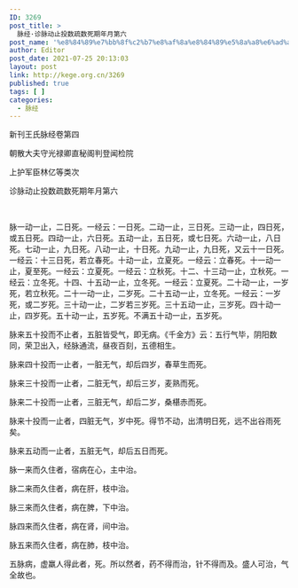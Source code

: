 ```yaml
---
ID: 3269
post_title: >
  脉经·诊脉动止投数疏数死期年月第六
post_name: '%e8%84%89%e7%bb%8f%c2%b7%e8%af%8a%e8%84%89%e5%8a%a8%e6%ad%a2%e6%8a%95%e6%95%b0%e7%96%8f%e6%95%b0%e6%ad%bb%e6%9c%9f%e5%b9%b4%e6%9c%88%e7%ac%ac%e5%85%ad'
author: Editor
post_date: 2021-07-25 20:13:03
layout: post
link: http://kege.org.cn/3269
published: true
tags: [ ]
categories:
  - 脉经
---
```

新刊王氏脉经卷第四

朝散大夫守光禄卿直秘阁判登闻检院

上护军臣林亿等类次

诊脉动止投数疏数死期年月第六

&nbsp;

脉一动一止，二日死。<span class="emphasis_small">一经云：一日死。</span>二动一止，三日死。三动一止，四日死，或五日死。四动一止，六日死。五动一止，五日死，或七日死。六动一止，八日死。七动一止，九日死。八动一止，十日死。九动一止，九日死，又云十一日死。<span class="emphasis_small">一经云：十三日死，若立春死。</span>十动一止，立夏死。<span class="emphasis_small">一经云：立春死。</span>十一动一止，夏至死。<span class="emphasis_small">一经云：立夏死。一经云：立秋死。</span>十二、十三动一止，立秋死。<span class="emphasis_small">一经云：立冬死。</span>十四、十五动一止，立冬死。<span class="emphasis_small">一经云：立夏死。</span>二十动一止，一岁死，若立秋死。二十一动一止，二岁死。二十五动一止，立冬死。<span class="emphasis_small">一经云：一岁死，或二岁死。</span>三十动一止，二岁若三岁死。三十五动一止，三岁死。四十动一止，四岁死。五十动一止，五岁死。不满五十动一止，五岁死。
<p class="content">脉来五十投而不止者，五脏皆受气，即无病。<span class="emphasis_small">《千金方》云：五行气毕，阴阳数同，荣卫出入，经脉通流，昼夜百刻，五德相生。</span></p>
<p class="content">脉来四十投而一止者，一脏无气，却后四岁，春草生而死。</p>
<p class="content">脉来三十投而一止者，二脏无气，却后三岁，麦熟而死。</p>
<p class="content">脉来二十投而一止者，三脏无气，却后二岁，桑椹赤而死。</p>
<p class="content">脉来十投而一止者，四脏无气，岁中死。得节不动，出清明日死，远不出谷雨死矣。</p>
<p class="content">脉来五动而一止者，五脏无气，却后五日而死。</p>
<p class="content">脉一来而久住者，宿病在心，主中治。</p>
<p class="content">脉二来而久住者，病在肝，枝中治。</p>
<p class="content">脉三来而久住者，病在脾，下中治。</p>
<p class="content">脉四来而久住者，病在肾，间中治。</p>
<p class="content">脉五来而久住者，病在肺，枝中治。</p>
<p class="content">五脉病，虚羸人得此者，死。所以然者，药不得而治，针不得而及。盛人可治，气全故也。</p>
